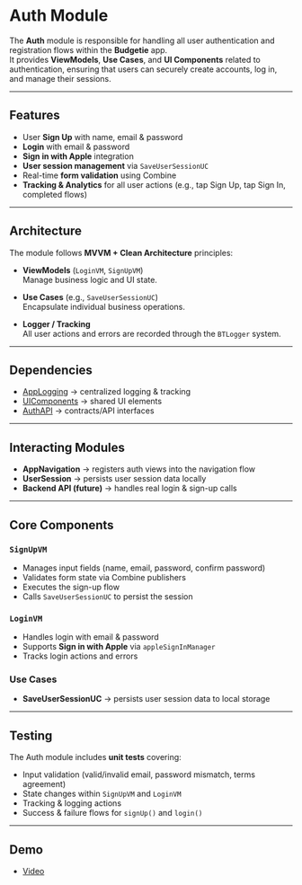 # Auth Module

The **Auth** module is responsible for handling all user authentication and registration flows within the **Budgetie** app.  
It provides **ViewModels**, **Use Cases**, and **UI Components** related to authentication, ensuring that users can securely create accounts, log in, and manage their sessions.

---

## Features
- User **Sign Up** with name, email & password  
- **Login** with email & password  
- **Sign in with Apple** integration  
- **User session management** via `SaveUserSessionUC`  
- Real-time **form validation** using Combine  
- **Tracking & Analytics** for all user actions (e.g., tap Sign Up, tap Sign In, completed flows)  

---

## Architecture
The module follows **MVVM + Clean Architecture** principles:

- **ViewModels** (`LoginVM`, `SignUpVM`)  
  Manage business logic and UI state.  

- **Use Cases** (e.g., `SaveUserSessionUC`)  
  Encapsulate individual business operations.  

- **Logger / Tracking**  
  All user actions and errors are recorded through the `BTLogger` system.  

---

## Dependencies
- [AppLogging](../AppLogging) → centralized logging & tracking  
- [UIComponents](../UIComponents) → shared UI elements  
- [AuthAPI](../AuthAPI) → contracts/API interfaces  

---

## Interacting Modules
- **AppNavigation** → registers auth views into the navigation flow  
- **UserSession** → persists user session data locally  
- **Backend API (future)** → handles real login & sign-up calls  

---

## Core Components

### `SignUpVM`
- Manages input fields (name, email, password, confirm password)  
- Validates form state via Combine publishers  
- Executes the sign-up flow  
- Calls `SaveUserSessionUC` to persist the session  

### `LoginVM`
- Handles login with email & password  
- Supports **Sign in with Apple** via `appleSignInManager`  
- Tracks login actions and errors  

### Use Cases
- **SaveUserSessionUC** → persists user session data to local storage  

---

## Testing
The Auth module includes **unit tests** covering:
- Input validation (valid/invalid email, password mismatch, terms agreement)  
- State changes within `SignUpVM` and `LoginVM`  
- Tracking & logging actions  
- Success & failure flows for `signUp()` and `login()`  

---

## Demo

- [Video](https://github.com/wizzyfizzy/Budgetie/blob/main/ios/Modules/Core/Auth/Demo/Demo.mp4)
